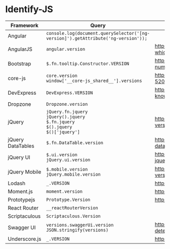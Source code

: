 # Identify-JS

| Framework     | Query                                                                                       | References                                                                              |
| ------------- | ------------------------------------------------------------------------------------------- | --------------------------------------------------------------------------------------- |
| Angular       | `console.log(document.querySelector('[ng-version]').getAttribute('ng-version'));`           |                                                                                         |
| AngularJS     | `angular.version`                                                                           | https://stackoverflow.com/questions/16017699/how-can-i-check-which-version-of-angular-im-using |
| Bootstrap     | `$.fn.tooltip.Constructor.VERSION`                                                          | https://getbootstrap.com/docs/4.3/getting-started/javascript/#version-numbers           |
| core-js       | `core.version` <br> `window['__core-js_shared__'].versions`                                 | https://github.com/zloirock/core-js/issues/616#issuecomment-520765743                   |
| DevExpress    | `DevExpress.VERSION`                                                                        | https://supportcenter.devexpress.com/ticket/details/t802668/how-to-know-what-devextreme-devexpress-version-is-in-my-solution |
| Dropzone      | `Dropzone.version`                                                                          |                                                                                         |
| jQuery        | `jQuery.fn.jquery`<br>`jQuery().jquery`<br>`$.fn.jquery`<br>`$().jquery`<br>`$()['jquery']` | https://jquery-howto.blogspot.com/2009/02/how-to-check-jquery-version.html              |
| jQuery DataTables | `$.fn.DataTable.version`                                                                | https://stackoverflow.com/questions/31933241/how-to-check-the-datatable-version-i-am-using |
| jQuery UI     | `$.ui.version`<br>`jQuery.ui.version`                                                       | https://jquery-howto.blogspot.com/2010/07/how-to-check-loaded-jquery-ui-version.html    |
| jQuery Mobile | `$.mobile.version` <br> `jQuery.mobile.version`                                             | https://stackoverflow.com/questions/26037878/get-jquery-mobile-version-programmatically |
| Lodash        | `_.VERSION`                                                                                 | https://lodash.com/docs/4.17.15#VERSION                                                 |
| Moment.js     | `moment.version`                                                                            | https://github.com/moment/moment/blob/develop/CHANGELOG.md#101                          |
| Prototypejs   | `Prototype.Version`                                                                         | http://api.prototypejs.org/Prototype/Version/index.html                                 |
| React Router  | `__reactRouterVersion`                                                                      |                                                                                         |
| Scriptaculous | `Scriptaculous.Version`                                                                     |                                                                                         |
| Swagger UI    | `versions.swaggerUi.version` <br> `JSON.stringify(versions)`                                | https://swagger.io/docs/open-source-tools/swagger-ui/usage/version-detection/           |
| Underscore.js | `_.VERSION`                                                                                 | https://underscorejs.org/docs/modules/underscore.html                                   |
